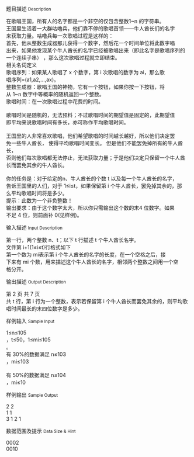 <div class="panel panel-default">
<div class="area-title">
<span>
题目描述
<small>Description</small>
</span></div>
<div class="panel-body">

<p>在歌唱王国，所有人的名字都是一个非空的仅包含整数1~n 的字符串。 <br>王国里生活着一大群咕噜兵，他们靠不停的歌唱首领——牛人酋长们的名字<br>来获取力量。咕噜兵每一次歌唱过程是这样的： <br>首先，他从整数生成器那儿获得一个数字，然后花一个时间单位将此数字唱<br>出来，如果他发现某个牛人酋长的名字已经被歌唱出来（即此名字是歌唱序列的<br>一个连续子串） ，那么这次歌唱过程就立即结束。 <br>相关名词定义 <br>歌唱序列：如果某人歌唱了 x 个数字，第 i 次歌唱的数字为 ai，那么歌<br>唱序列=(a1,a2,…,ax)。 <br>整数生成器：歌唱王国的神物，它有一个按钮，如果你按一下按钮，将<br>从 1~n 数字中等概率的随机返回一个整数。 <br>歌唱时间：在一次歌唱过程中花费的时间。 <br> <br>歌唱时间是随机的，无法预料；不过歌唱时间的期望值是固定的，此期望值<br>即平均来说歌唱时间有多长，亦可称作平均歌唱时间。 <br> <br>王国里的人非常喜欢歌唱，他们希望歌唱的时间越长越好，所以他们决定罢<br>免一些牛人酋长， 使得平均歌唱时间变长。 但是他们不能罢免掉所有的牛人酋长，<br>否则他们每次歌唱都无法停止，无法获取力量；于是他们决定只保留一个牛人酋<br>长而罢免其余的牛人酋长。 <br> <br>你的任务是：对于给定的n、牛人酋长的个数 t 以及每一个牛人酋长的名字，<br>告诉王国里的人们，对于 1≤i≤t，如果保留第 i 个牛人酋长，罢免掉其余的，那<br>么平均歌唱时间将是多少。 <br>提示：此数为一个非负整数！ <br>输出要求：由于这个数字太大，所以你只需输出这个数的末4 位数字。如果<br>不足 4 位，则前面补 0(见样例)。</p>

</div>
</div>

<div class="panel panel-default">
<div class="area-title">
<span>
输入描述
<small>Input Description</small>
</span></div>
<div class="panel-body">
<p>第一行，两个整数 n、t；以下 t 行描述 t 个牛人酋长名字。 <br>文件第 i+1(1≤i≤t)行格式如下 <br>第一个数为 mi表示第 i 个牛人酋长的名字的长度，在一个空格之后，接<br>下来有 mi 个数，用来描述这个牛人酋长的名字，相邻两个整数之间用一个空<br>格分开。</p>

</div>
</div>
<div  class="panel panel-default">
<div class="area-title">
<span>
输出描述
<small>Output Description</small>
</span></div>
<div class="panel-body">

<p>第 2 页 共 7 页 <br /> 共 t 行，第 i 行为一个整数，表示若保留第 i 个牛人酋长而罢免其余的，则平均歌唱时间最长的末四位数字是多少。</p>

</div>
</div>


<div class="panel panel-default">
<div class="area-title">
<span>
样例输入
<small>Sample Input</small>
</span></div>
<div class="panel-body">
<p>1≤n≤105<br>，t≤50，1≤mi≤105<br>。 <br> 有 30%的数据满足 n≤103<br>，mi≤103 <br> <br>有 50%的数据满足 n≤104<br>，mi≤10</p>

</div>
</div>

<div class="panel panel-default">
<div class="area-title">
<span>
样例输出
<small>Sample Output</small>
</span></div>
<div class="panel-body">
<p>2 2 <br> 1 1 <br> 3 1 2 1</p>

</div>
</div>

<div class="panel panel-default">
<div class="area-title">
<span>
数据范围及提示
<small>Data Size & Hint</small>
</span></div>
<div class="panel-body">
<p>0002 <br>0010</p>
</div>
</div>